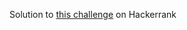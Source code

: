 Solution to [this challenge](https://www.hackerrank.com/challenges/staircase/problem?utm_campaign=challenge-recommendation&utm_medium=email&utm_source=7-day-campaign) on Hackerrank

